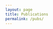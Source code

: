 ```yaml
---
layout: page
title: Publications
permalink: /pubs/
---
```

<object data="/Coburn_Vevea_2015.pdf" width="1000" height="1000" type='application/pdf'/>

<object data="/Vevea_Coburn_2015.pdf" width="1000" height="1000" type='application/pdf'/>
